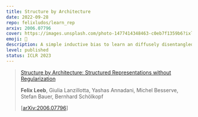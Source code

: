 ```yaml
---
title: Structure by Architecture
date: 2022-09-28
repo: felixludos/learn_rep
arxiv: 2006.07796
cover: https://images.unsplash.com/photo-1477414348463-c0eb7f1359b6?ixlib=rb-4.0.3&ixid=M3wxMjA3fDB8MHxwaG90by1wYWdlfHx8fGVufDB8fHx8fA%3D%3D&auto=format&fit=crop&w=1440&q=80
emoji: 🌳
description: A simple inductive bias to learn an diffusely disentangled representation
level: published
status: ICLR 2023
---
```


> [Structure by Architecture: Structured Representations without Regularization](https://openreview.net/forum?id=O_lFCPaF48t)
> 
> **Felix Leeb**, Giulia Lanzillotta, Yashas Annadani, Michel Besserve, Stefan Bauer, Bernhard Schölkopf
> 
> [[arXiv:2006.07796](https://arxiv.org/abs/2006.07796)]


